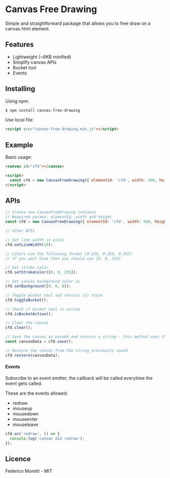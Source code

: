 # Canvas Free Drawing

Simple and straightforward package that allows you to free draw on a canvas html element.

## Features

- Lightweight (~6KB minified)
- Simplify canvas APIs
- Bucket tool
- Events

## Installing

Using npm:

```bash
$ npm install canvas-free-drawing
```

Use local file:

```html
<script src="canvas-free-drawing.min.js"></script>
```

## Example

Basic usage:

```html
<canvas id="cfd"></canvas>

<script>
  const cfd = new CanvasFreeDrawing({ elementId: 'cfd', width: 500, height: 500 });
</script>
```

## APIs

```js
// Create new CanvasFreeDrawing instance
// Required params: elementId, width and height
const cfd = new CanvasFreeDrawing({ elementId: 'cfd', width: 500, height: 500 });

// Other APIs

// Set line width in pixel
cfd.setLineWidth(10);

// Colors use the following format [0-255, 0-255, 0-255]
// If you want blue then you should use [0, 0, 255]

// Set stroke color
cfd.setStrokeColor([0, 0, 255]);

// Set canvas background color as
cfd.setBackground([0, 0, 0]);

// Toggle bucket tool and returns its state
cfd.toggleBucket();

// Check if bucket tool is active
cfd.isBucketActive();

// Clear the canvas
cfd.clear();

// Save the canvas as base64 and returns a string - this method uses the native method toDataURL()
const canvasData = cfd.save();

// Restore the canvas from the string previously saved
cfd.restore(canvasData);
```

#### Events

Subscribe to an event emitter, the callback will be called everytime the event gets called.

These are the events allowed:

- redraw
- mouseup
- mousedown
- mouseenter
- mouseleave

```js
cfd.on('redraw', () => {
  console.log('canvas did redraw');
});
```

## Licence

Federico Moretti - MIT